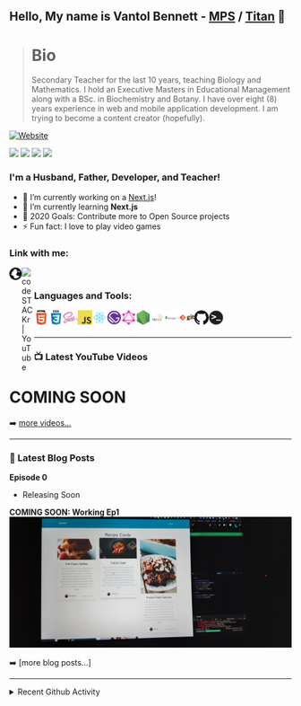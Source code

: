 
## Hello, My name is  Vantol Bennett - [MPS][website] / [Titan][website] 👋

> # Bio
> Secondary Teacher for the last 10 years, teaching Biology and Mathematics. I hold an Executive Masters in Educational Management along with a BSc. in Biochemistry and Botany.
  I have over eight (8) years experience in web and mobile application development. I am trying to become a content creator (hopefully). 
>
[![Website](https://img.shields.io/website?label=teammps.com&style=for-the-badge&url=https%3A%2F%2Fteammps.com)](https://teammps.com)

<img src="https://img.shields.io/static/v1?label=Titan&message=9&color=red&style=for-the-badge&logo=Javascript"/>
<img src="https://img.shields.io/static/v1?label=Titan&message=4&color=black&style=for-the-badge&logo=Next.js"/>
<img src="https://img.shields.io/static/v1?label=Titan&message=0&color=red&style=for-the-badge&logo=Webstorm"/>
<img src="https://img.shields.io/static/v1?label=Titan&message=1&color=success&style=for-the-badge&logo=Vue.js"/>


### I'm a Husband, Father, Developer, and Teacher!

- 🔭 I’m currently working on a [Next.js][website]!
- 🌱 I’m currently learning **Next.js**
- 🥅 2020 Goals: Contribute more to Open Source projects
- ⚡ Fun fact: I love to play video games


### Link with me:

[<img align="left" alt="codeSTACKr.com" width="22px" src="https://raw.githubusercontent.com/iconic/open-iconic/master/svg/globe.svg" />][website]
[<img align="left" alt="codeSTACKr | YouTube" width="22px" src="https://cdn.jsdelivr.net/npm/simple-icons@v3/icons/youtube.svg" />][youtube]

<br />

### Languages and Tools:

<img align="left" alt="HTML5" width="26px" src="https://raw.githubusercontent.com/github/explore/80688e429a7d4ef2fca1e82350fe8e3517d3494d/topics/html/html.png" />
<img align="left" alt="CSS3" width="26px" src="https://raw.githubusercontent.com/github/explore/80688e429a7d4ef2fca1e82350fe8e3517d3494d/topics/css/css.png" />
<img align="left" alt="Sass" width="26px" src="https://raw.githubusercontent.com/github/explore/80688e429a7d4ef2fca1e82350fe8e3517d3494d/topics/sass/sass.png" />
<img align="left" alt="JavaScript" width="26px" src="https://raw.githubusercontent.com/github/explore/80688e429a7d4ef2fca1e82350fe8e3517d3494d/topics/javascript/javascript.png" />
<img align="left" alt="React" width="26px" src="https://raw.githubusercontent.com/github/explore/80688e429a7d4ef2fca1e82350fe8e3517d3494d/topics/react/react.png" />
<img align="left" alt="Gatsby" width="26px" src="https://raw.githubusercontent.com/github/explore/e94815998e4e0713912fed477a1f346ec04c3da2/topics/gatsby/gatsby.png" />
<img align="left" alt="GraphQL" width="26px" src="https://raw.githubusercontent.com/github/explore/80688e429a7d4ef2fca1e82350fe8e3517d3494d/topics/graphql/graphql.png" />
<img align="left" alt="Node.js" width="26px" src="https://raw.githubusercontent.com/github/explore/80688e429a7d4ef2fca1e82350fe8e3517d3494d/topics/nodejs/nodejs.png" />
<img align="left" alt="MySQL" width="26px" src="https://raw.githubusercontent.com/github/explore/80688e429a7d4ef2fca1e82350fe8e3517d3494d/topics/mysql/mysql.png" />
<img align="left" alt="MongoDB" width="26px" src="https://raw.githubusercontent.com/github/explore/80688e429a7d4ef2fca1e82350fe8e3517d3494d/topics/mongodb/mongodb.png" />
<img align="left" alt="Git" width="26px" src="https://raw.githubusercontent.com/github/explore/80688e429a7d4ef2fca1e82350fe8e3517d3494d/topics/git/git.png" />
<img align="left" alt="GitHub" width="26px" src="https://raw.githubusercontent.com/github/explore/78df643247d429f6cc873026c0622819ad797942/topics/github/github.png" />
<img align="left" alt="Terminal" width="26px" src="https://raw.githubusercontent.com/github/explore/80688e429a7d4ef2fca1e82350fe8e3517d3494d/topics/terminal/terminal.png" />

<br />
<br />

---

### 📺 Latest YouTube Videos

<!-- YOUTUBE:START -->
# COMING SOON
<!-- YOUTUBE:END -->

➡️ [more videos...]()

---

### 📕 Latest Blog Posts

<!-- BLOG-POST-LIST:START -->
**Episode 0**

- Releasing Soon

**COMING SOON: Working Ep1**
![Late Night Working! ](images/reacrds.jpg)
<!-- BLOG-POST-LIST:END -->

➡️ [more blog posts...]

---

<details>
  <summary> Recent Github Activity</summary>
  


</details>



[website]: https://teammps.com
[youtube]: https://www.youtube.com/
